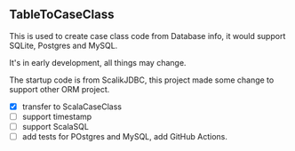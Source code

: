 ## TableToCaseClass

This is used to create case class code from Database info, it would support SQLite, Postgres and MySQL.

It's in early development, all things may change.

The startup code is from ScalikJDBC, this project made some change to support other ORM project.


- [x] transfer to ScalaCaseClass
- [ ] support timestamp
- [ ] support ScalaSQL
- [ ] add tests for POstgres and MySQL, add GitHub Actions.
